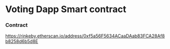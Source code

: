 # Voting Dapp Smart contract

### Contract
https://rinkeby.etherscan.io/address/0xf5a56F5634ACaaDAab83FCA28Af8b8258d6b5d8E
